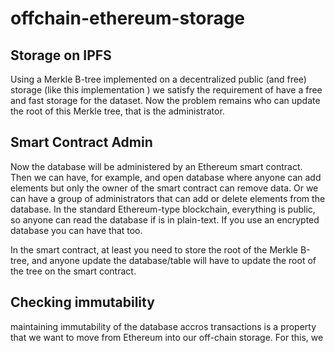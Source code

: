 ﻿# offchain-ethereum-storage
 
 ## Storage on IPFS
 
 Using a Merkle B-tree implemented on a decentralized public (and free) storage (like this implementation ) we satisfy the requirement of have a free and fast storage for the dataset. Now the problem remains who can update the root of this Merkle tree, that is the administrator.
 
 ## Smart Contract Admin
 
 Now the database will be administered by an Ethereum smart contract. Then we can have, for example, and open database where anyone can add elements but only the owner of the smart contract can remove data. Or we can have a group of administrators that can add or delete elements from the database. In the standard Ethereum-type blockchain, everything is public, so anyone can read the database if is in plain-text. If you use an encrypted database you can have that too.
 
 In the smart contract, at least you need to store the root of the Merkle B-tree, and anyone update the database/table will have to update the root of the tree on the smart contract.
 
 ## Checking immutability
 
 maintaining immutability of the database accros transactions is a property that we want to move from Ethereum into our off-chain storage. For this, we 
